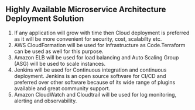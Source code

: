 ## Highly Available Microservice Architecture Deployment Solution

1. If any application will grow with time then  Cloud deployment is preferred as it will be more convenient for security, cost, scalabilty etc.
2. AWS CloudFormation will be used for Infrastructure as  Code.Terraform can be used as well for this purpose.
3. Amazon ELB will be used for load balancing and Auto Scaling Group (ASG) will be used to scale instances. 
4. Jenkins will be used for Continuous integration and continuous deployment. Jenkins is an open source software for CI/CD and 
preferred over other software because of its wide range of plugins available and great community support.
5. Amazon CloudWatch and Cloudtrail will be used for log monitoring, alerting and observability. 

